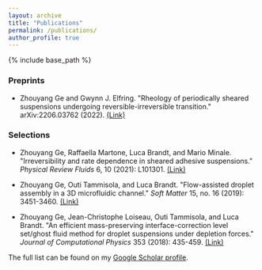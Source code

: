 ```yaml
---
layout: archive
title: "Publications"
permalink: /publications/
author_profile: true
---
```


<!-- {% if site.author.googlescholar %}
  You can also find my articles on <u><a href="{{author.googlescholar}}">my Google Scholar profile</a>.</u>
{% endif %} -->

{% include base_path %}

<!-- {% for post in site.publications reversed %}
  {% include archive-single.html %}
{% endfor %} -->

### Preprints

* Zhouyang Ge and Gwynn J. Elfring. "Rheology of periodically sheared suspensions undergoing reversible-irreversible transition." arXiv:2206.03762 (2022).
[(Link)](https://arxiv.org/abs/2206.03762)

### Selections

* Zhouyang Ge, Raffaella Martone, Luca Brandt, and Mario Minale. "Irreversibility and rate dependence in sheared adhesive suspensions." *Physical Review Fluids* 6, 10 (2021): L101301.
[(Link)](https://journals.aps.org/prfluids/abstract/10.1103/PhysRevFluids.6.L101301)

* Zhouyang Ge, Outi Tammisola, and Luca Brandt. "Flow-assisted droplet assembly in a 3D microfluidic channel." *Soft Matter* 15, no. 16 (2019): 3451-3460.
[(Link)](https://pubs.rsc.org/en/content/articlehtml/2019/sm/c8sm02479k)

* Zhouyang Ge, Jean-Christophe Loiseau, Outi Tammisola, and Luca Brandt. "An efficient mass-preserving interface-correction level set/ghost fluid method for droplet suspensions under depletion forces." *Journal of Computational Physics* 353 (2018): 435-459. [(Link)](https://www.sciencedirect.com/science/article/pii/S0021999117308136?casa_token=X6zulI0fNJkAAAAA:D6Oz65POsroKUl5LtMCakbYo7s5oJLR_M0bYQZ4U8ADagY5dh2XWdV6ycYL0l7X6FzLVSQaQUwr1)


The full list can be found on my [Google Scholar profile](https://scholar.google.com/citations?user=2UWxT3cAAAAJ&hl=en).

